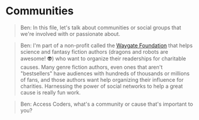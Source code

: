 # Communities

> Ben: In this file, let's talk about communities or social groups that we're involved with or passionate about.

> Ben: I'm part of a non-profit called the [Waygate Foundation](http://waygatefoundation.org) that helps science and fantasy
fiction authors (dragons and robots are awesome! :alien:) who want to organize their readerships for charitable causes.
Many genre fiction authors, even ones that aren't "bestsellers" have audiences with hundreds of thousands or millions of
fans, and those authors want help organizing their influence for charities. Harnessing the power of social networks to help
a great cause is really fun work.

> Ben: Access Coders, what's a community or cause that's important to you?
